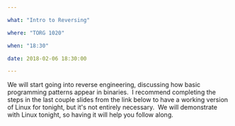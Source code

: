 ```yaml
---

what: "Intro to Reversing"

where: "TORG 1020"

when: "18:30"

date: 2018-02-06 18:30:00

---
```


We will start going into reverse engineering, discussing how basic programming patterns appear in binaries.  I recommend completing the steps in the last couple slides from the link below to have a working version of Linux for tonight, but it's not entirely necessary.  We will demonstrate with Linux tonight, so having it will help you follow along.
